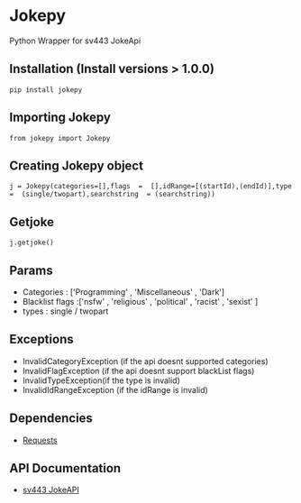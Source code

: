 ﻿# Jokepy

Python Wrapper for sv443 JokeApi

## Installation (Install versions > 1.0.0)

    pip install jokepy

## Importing Jokepy

    from jokepy import Jokepy

## Creating Jokepy object

  

    j = Jokepy(categories=[],flags  =  [],idRange=[(startId),(endId)],type  =  (single/twopart),searchstring  = (searchstring))

## Getjoke

    j.getjoke()
   

## Params

 - Categories : ['Programming' , 'Miscellaneous' , 'Dark']
 - Blacklist flags :['nsfw' , 'religious' , 'political' , 'racist' ,
   'sexist' ]
 - types : single / twopart

## Exceptions

 - InvalidCategoryException (if the api doesnt supported categories)
 - InvalidFlagException (if the api doesnt support blackList flags)
 - InvalidTypeException(if the type is invalid)
 - InvalidIdRangeException (if the idRange is invalid)

## Dependencies

 - [Requests](https://pypi.org/project/requests/)

## API Documentation

 - [sv443 JokeAPI](https://sv443.net/jokeapi/v2)

